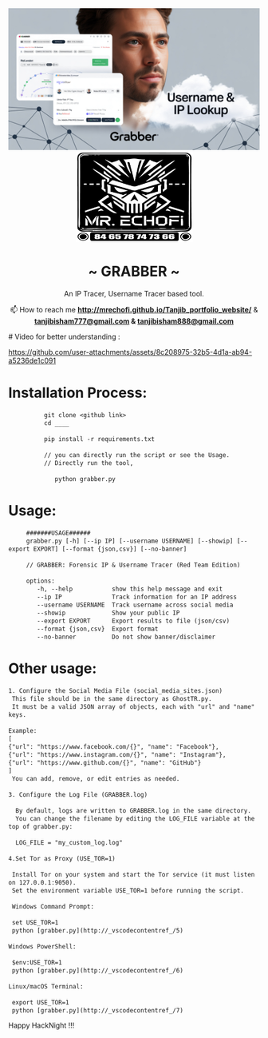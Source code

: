 <div align="center">
 <img src="https://github.com/MrEchoFi/GRABBER/blob/master/Grabber_Tool_Functionality_Showcase_b687aca3-91c6-4d76-adc0-d9a503c42a21.jpg?raw=true" alt="logo" width="600" height="auto" />
</div>
<div align="center">
 <img src="https://github.com/MrEchoFi/MrEchoFi/raw/4274f537dec313ac7dde4403fe0fae24259beade/Mr.EchoFi-New-Logo-with-ASCII.jpg" alt="logo" width="235" height="auto" />
  <h1>~ GRABBER ~</h1>
   
  <p>
  An IP Tracer, Username Tracer based tool.
  </p>


  📫 How to reach me **http://mrechofi.github.io/Tanjib_portfolio_website/** &
 **tanjibisham777@gmail.com & tanjibisham888@gmail.com**
</div>
# Video for better understanding :
  


https://github.com/user-attachments/assets/8c208975-32b5-4d1a-ab94-a5236de1c091


   
</div>

# Installation Process:
              git clone <github link>
              cd ____

              pip install -r requirements.txt

              // you can directly run the script or see the Usage.
              // Directly run the tool,

                 python grabber.py


# Usage:

         #######USAGE######
         grabber.py [-h] [--ip IP] [--username USERNAME] [--showip] [--export EXPORT] [--format {json,csv}] [--no-banner]

         // GRABBER: Forensic IP & Username Tracer (Red Team Edition)

         options:
            -h, --help           show this help message and exit
            --ip IP              Track information for an IP address
            --username USERNAME  Track username across social media
            --showip             Show your public IP
            --export EXPORT      Export results to file (json/csv)
            --format {json,csv}  Export format
            --no-banner          Do not show banner/disclaimer
            
  # Other usage: 

    1. Configure the Social Media File (social_media_sites.json)
     This file should be in the same directory as GhostTR.py.
     It must be a valid JSON array of objects, each with "url" and "name" keys.

    Example:
    [
    {"url": "https://www.facebook.com/{}", "name": "Facebook"},
    {"url": "https://www.instagram.com/{}", "name": "Instagram"},
    {"url": "https://www.github.com/{}", "name": "GitHub"}
    ]
     You can add, remove, or edit entries as needed.

    3. Configure the Log File (GRABBER.log)
   
      By default, logs are written to GRABBER.log in the same directory.
      You can change the filename by editing the LOG_FILE variable at the top of grabber.py:

      LOG_FILE = "my_custom_log.log"

    4.Set Tor as Proxy (USE_TOR=1)

     Install Tor on your system and start the Tor service (it must listen on 127.0.0.1:9050).
     Set the environment variable USE_TOR=1 before running the script.

     Windows Command Prompt:

     set USE_TOR=1
     python [grabber.py](http://_vscodecontentref_/5)

    Windows PowerShell:

     $env:USE_TOR=1
     python [grabber.py](http://_vscodecontentref_/6)

    Linux/macOS Terminal:

     export USE_TOR=1
     python [grabber.py](http://_vscodecontentref_/7)


Happy HackNight !!!
